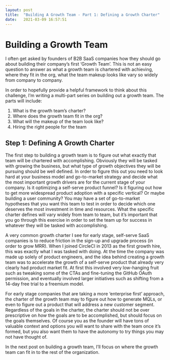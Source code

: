 ```yaml
---
layout: post
title:  "Building A Growth Team - Part 1: Defining a Growth Charter"
date:   2021-03-09 16:57:51
---
```


# Building a Growth Team 

I often get asked by founders of B2B SaaS companies how they should go about building their company’s first ‘Growth Team’. This is not an easy question to answer as what a growth team is chartered with achieving, where they fit in the org, what the team makeup looks like vary so widely from company to company. 

In order to hopefully provide a helpful framework to think about this challenge, I’m writing a multi-part series on building out a growth team. The parts will include:

1. What is the growth team’s charter?
2. Where does the growth team fit in the org?
3. What will the makeup of the team look like?
4. Hiring the right people for the team



## Step 1: Defining A Growth Charter

The first step to building a growth team is to figure out what exactly that team will be chartered with accomplishing. Obviously they will be tasked with growing the business, but what type of growth objectives they will be pursuing should be well defined. In order to figure this out you need to look hard at your business model and go-to-market strategy and decide what the most important growth drivers are for the current stage of your company. Is it optimizing a self-serve product funnel? Is it figuring out how to get more widespread product adoption with a specific vertical? Or maybe building a user community? You may have a set of go-to-market hypotheses that you want this team to test in order to decide which one deserves the most investment in time and resources. What the specific charter defines will vary widely from team to team, but it’s important that you go through this exercise in order to set the team up for success in whatever they will be tasked with accomplishing.

A very common growth charter I see for early stage, self-serve SaaS companies is to reduce friction in the sign-up and upgrade process (in order to grow MRR). When I joined CircleCI in 2013 as the first growth hire, this was exactly what I was tasked with doing. At the time the company was made up solely of product engineers, and the idea behind creating a growth team was to accelerate the growth of a self-serve product that already very clearly had product market fit. At first this involved very low-hanging fruit such as tweaking some of the CTAs and fine-tuning the GitHub OAuth permission, and eventually involved larger initiatives such as shifting from a 14-day free trial to a freemium model. 

For early stage companies that are taking a more ‘enterprise first’ approach, the charter of the growth team may to figure out how to generate MQLs, or even to figure out a product that will address a new customer segment. Regardless of the goals in the charter, the charter should not be over prescriptive on *how* the goals are to be accomplished, but should focus on the goals themselves. Of course you as the founder will have tons of valuable context and options you will want to share with the team once it’s formed, but you also want them to have the autonomy to try things you may not have thought of. 

In the next post on building a growth team, I’ll focus on where the growth team can fit in to the rest of the organization. 
